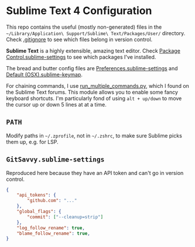 # Sublime Text 4 Configuration

This repo contains the useful (mostly non-generated) files in the `~/Library/Application\ Support/Sublime\ Text/Packages/User/` directory. Check [.gitignore](.gitignore) to see which files belong in version control.

**Sublime Text** is a highly extensible, amazing text editor. Check [Package Control.sublime-settings](Package%20Control.sublime-settings) to see which packages I've installed.

The bread and butter config files are [Preferences.sublime-settings](Preferences.sublime-settings) and [Default (OSX).sublime-keymap](<Default%20(OSX).sublime-keymap>).

For chaining commands, I use [run_multiple_commands.py](run_multiple_commands.py), which I found on the Sublime Text forums. This module allows you to enable some fancy keyboard shortcuts. I'm particularly fond of using `alt + up/down` to move the cursor up or down 5 lines at at a time.

## `PATH`

Modify paths in `~/.zprofile`, not in `~/.zshrc`, to make sure Sublime picks them up, e.g. for LSP.

## `GitSavvy.sublime-settings`

Reproduced here because they have an API token and can't go in version control.

```json
{
    "api_tokens": {
        "github.com": "..."
    },
    "global_flags": {
        "commit": ["--cleanup=strip"]
    },
    "log_follow_rename": true,
    "blame_follow_rename": true,
}
```
